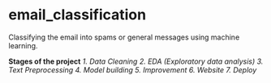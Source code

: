 # email_classification
Classifying the email into spams or general messages using machine learning.

**Stages of the project**
*1. Data Cleaning
  2. EDA (Exploratory data analysis)
  3. Text Preprocessing
  4. Model building
  5. Improvement
  6. Website
  7. Deploy*
  